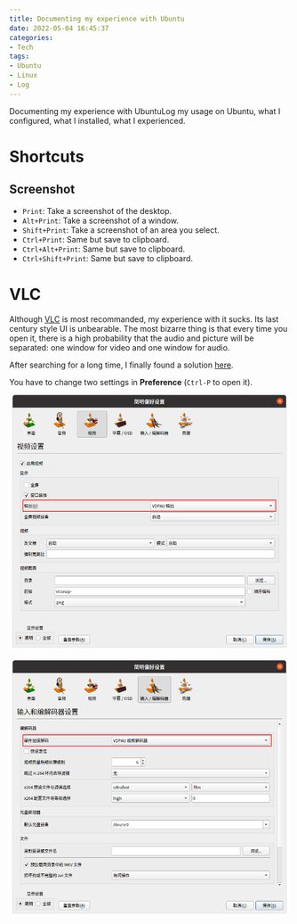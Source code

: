 ```yaml
---
title: Documenting my experience with Ubuntu
date: 2022-05-04 16:45:37
categories:
- Tech
tags:
- Ubuntu
- Linux
- Log
---
```


Documenting my experience with UbuntuLog my usage on Ubuntu, what I configured, what I installed, what I experienced.

<!-- more -->

# Shortcuts

## Screenshot

* `Print`: Take a screenshot of the desktop.
* `Alt+Print`: Take a screenshot of a window.
* `Shift+Print`: Take a screenshot of an area you select.
* `Ctrl+Print`: Same but save to clipboard.
* `Ctrl+Alt+Print`: Same but save to clipboard.
* `Ctrl+Shift+Print`: Same but save to clipboard.

# VLC

Although [VLC](https://www.videolan.org/) is most recommanded, my experience
with it sucks. Its last century style UI is unbearable. The most bizarre thing
is that every time you open it, there is a high probability that the audio and
picture will be separated: one window for video and one window for audio.

After searching for a long time, I finally found a solution
[here](https://askubuntu.com/a/1384279).

You have to change two settings in **Preference** (`Ctrl-P` to open it).

![](/attach/g81lo.png)

![](/attach/bvm92.png)